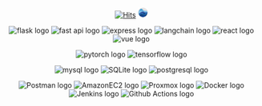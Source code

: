 <div align="center">
  
<!-- ![ga111o github stats](https://github-readme-stats.vercel.app/api?username=ga111o&line_height=20&show_icons=true&theme=dracula) -->

<!-- [![ga111o top languages](https://github-readme-stats.vercel.app/api/top-langs/?username=ga111o&layout=compact)](https://github.com/ga111o/github-readme-stats) -->
<!-- <img src="./img/neofetch.png" style="border-radius:15px; height:165px" /> -->

<!-- <hr/> -->

<br/>

[![Hits](https://hits.seeyoufarm.com/api/count/incr/badge.svg?url=https%3A%2F%2Fgithub.com%2Fga111o&count_bg=%23602002&title_bg=%23EA4F05&title=GitHub&edge_flat=false)](https://hits.seeyoufarm.com)
<a href="https://rateyourmusic.com/~ga11o">
<img src="./img/rym.png" alt="rateyourmusic.com linked icon" style="width:20px;" />
</a>

![flask logo](https://img.shields.io/badge/Flask-00599C?style=flat&logo=flask&logoColor=white)
![fast api logo](https://img.shields.io/badge/FastAPI-009688?style=flat&logo=fastapi&logoColor=white)
![express logo](https://img.shields.io/badge/express-000000?style=flat&logo=express&logoColor=white)
![langchain logo](https://img.shields.io/badge/LangChain-1C3C3C?style=flat&logo=langchain&logoColor=white)
![react logo](https://img.shields.io/badge/React-61DAFB?style=flat&logo=react&logoColor=white)
![vue logo](https://img.shields.io/badge/Vue-4FC08D?style=flat&logo=vuedotjs&logoColor=white)

![pytorch logo](https://img.shields.io/badge/PyTorch-EE4C2C?style=flat&logo=pytorch&logoColor=white)
![tensorflow logo](https://img.shields.io/badge/TensorFlow-FF6F00?style=flat&logo=tensorflow&logoColor=white)

![mysql logo](https://img.shields.io/badge/MySQL-4479A1?style=flat&logo=mysql&logoColor=white)
![SQLite logo](https://img.shields.io/badge/SQLite-003B57?style=flat&logo=sqlite&logoColor=white)
![postgresql logo](https://img.shields.io/badge/PostgreSQL-4169E1?style=flat&logo=postgresql&logoColor=white)

![Postman logo](https://img.shields.io/badge/Postman-FF6C37?style=flat&logo=postman&logoColor=white)
![AmazonEC2 logo](https://img.shields.io/badge/AmazonEC2-FF9900?style=flat&logo=amazonec2&logoColor=white)
![Proxmox logo](https://img.shields.io/badge/Proxmox-E57000?style=flat&logo=proxmox&logoColor=white)
![Docker logo](https://img.shields.io/badge/Docker-2496ED?style=flat&logo=docker&logoColor=white)
![Jenkins logo](https://img.shields.io/badge/Jenkins-D24939?style=flat&logo=jenkins&logoColor=white)
![Github Actions logo](https://img.shields.io/badge/GithubActions-2088FF?style=flat&logo=githubactions&logoColor=white)

</div>
